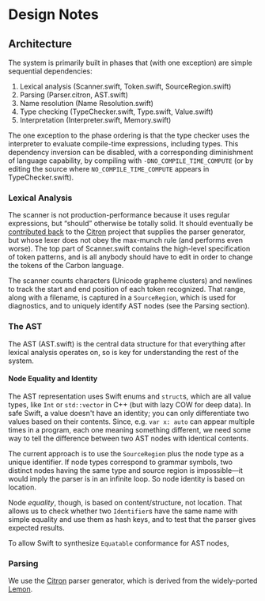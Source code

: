 # Design Notes

## Architecture

The system is primarily built in phases that (with one exception) are simple
sequential dependencies:

1. Lexical analysis (Scanner.swift, Token.swift, SourceRegion.swift)
2. Parsing (Parser.citron, AST.swift)
3. Name resolution (Name Resolution.swift)
4. Type checking (TypeChecker.swift, Type.swift, Value.swift)
5. Interpretation (Interpreter.swift, Memory.swift)

The one exception to the phase ordering is that the type checker uses the
interpreter to evaluate compile-time expressions, including types.  This
dependency inversion can be disabled, with a corresponding diminishment of
language capability, by compiling with `-DNO_COMPILE_TIME_COMPUTE` (or by
editing the source where `NO_COMPILE_TIME_COMPUTE` appears in
TypeChecker.swift).

### Lexical Analysis

The scanner is not production-performance because it uses regular expressions,
but “should” otherwise be totally solid. It should eventually be [contributed
back](https://github.com/roop/citron/issues/12) to the
[Citron](http://roopc.net/citron/) project that supplies the parser generator,
but whose lexer does not obey the max-munch rule (and performs even worse).  The
top part of Scanner.swift contains the high-level specification of token
patterns, and is all anybody should have to edit in order to change the tokens
of the Carbon language.

The scanner counts characters (Unicode grapheme clusters) and newlines to track
the start and end position of each token recognized. That range, along with a
filename, is captured in a `SourceRegion`, which is used for diagnostics, and to
uniquely identify AST nodes (see the Parsing section).

### The AST 

The AST (AST.swift) is the central data structure for that everything after
lexical analysis operates on, so is key for understanding the rest of the system.

#### Node Equality and Identity

The AST representation uses Swift enums and `struct`s, which are all value
types, like `Int` or `std::vector` in C++ (but with lazy COW for deep data).  In
safe Swift, a value doesn't have an identity; you can only differentiate two
values based on their contents. Since, e.g. `var x: auto` can appear multiple
times in a program, each one meaning something different, we need some way to
tell the difference between two AST nodes with identical contents.

The current approach is to use the `SourceRegion` plus the node type as a unique
identifier.  If node types correspond to grammar symbols, two distinct nodes
having the same type and source region is impossible—it would imply the parser
is in an infinite loop.  So node identity is based on location.

Node *equality*, though, is based on content/structure, not location.  That
allows us to check whether two `Identifier`s have the same name with simple
equality and use them as hash keys, and to test that the parser gives expected
results.

To allow Swift to synthesize `Equatable` conformance for AST nodes, 

### Parsing


We use the [Citron](http://roopc.net/citron/) parser generator, which is derived
from the widely-ported [Lemon](https://www.hwaci.com/sw/lemon/lemon.html).
